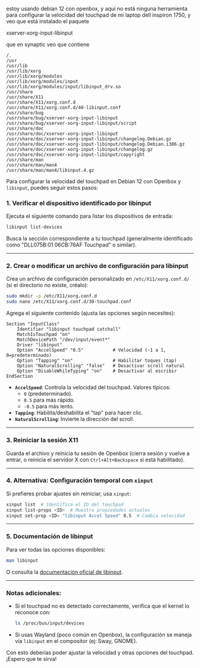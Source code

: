 estoy usando debian 12 con openbox, y aquí no está ninguna herramienta para configurar la velocidad del touchpad de mi laptop dell inspiron 1750, y veo que está instalado el paquete

xserver-xorg-input-libinput


que en synaptic veo que contiene

```plaintext
/.
/usr
/usr/lib
/usr/lib/xorg
/usr/lib/xorg/modules
/usr/lib/xorg/modules/input
/usr/lib/xorg/modules/input/libinput_drv.so
/usr/share
/usr/share/X11
/usr/share/X11/xorg.conf.d
/usr/share/X11/xorg.conf.d/40-libinput.conf
/usr/share/bug
/usr/share/bug/xserver-xorg-input-libinput
/usr/share/bug/xserver-xorg-input-libinput/script
/usr/share/doc
/usr/share/doc/xserver-xorg-input-libinput
/usr/share/doc/xserver-xorg-input-libinput/changelog.Debian.gz
/usr/share/doc/xserver-xorg-input-libinput/changelog.Debian.i386.gz
/usr/share/doc/xserver-xorg-input-libinput/changelog.gz
/usr/share/doc/xserver-xorg-input-libinput/copyright
/usr/share/man
/usr/share/man/man4
/usr/share/man/man4/libinput.4.gz
```


Para configurar la velocidad del touchpad en Debian 12 con Openbox y `libinput`, puedes seguir estos pasos:

### 1. **Verificar el dispositivo identificado por libinput**
Ejecuta el siguiente comando para listar los dispositivos de entrada:
```bash
libinput list-devices
```
Busca la sección correspondiente a tu touchpad (generalmente identificado como "DLL075B:01 06CB:76AF Touchpad" o similar).

---

### 2. **Crear o modificar un archivo de configuración para libinput**
Crea un archivo de configuración personalizado en `/etc/X11/xorg.conf.d/` (si el directorio no existe, créalo):
```bash
sudo mkdir -p /etc/X11/xorg.conf.d
sudo nano /etc/X11/xorg.conf.d/30-touchpad.conf
```

Agrega el siguiente contenido (ajusta las opciones según necesites):
```plaintext
Section "InputClass"
    Identifier "libinput touchpad catchall"
    MatchIsTouchpad "on"
    MatchDevicePath "/dev/input/event*"
    Driver "libinput"
    Option "AccelSpeed" "0.5"           # Velocidad (-1 a 1, 0=predeterminado)
    Option "Tapping" "on"               # Habilitar toques (tap)
    Option "NaturalScrolling" "false"   # Desactivar scroll natural
    Option "DisableWhileTyping" "on"    # Desactivar al escribir
EndSection
```

- **`AccelSpeed`**: Controla la velocidad del touchpad. Valores típicos:
  - `0` (predeterminado).
  - `0.5` para más rápido.
  - `-0.5` para más lento.
- **`Tapping`**: Habilita/deshabilita el "tap" para hacer clic.
- **`NaturalScrolling`**: Invierte la dirección del scroll.

---

### 3. **Reiniciar la sesión X11**
Guarda el archivo y reinicia tu sesión de Openbox (cierra sesión y vuelve a entrar, o reinicia el servidor X con `Ctrl+Alt+Backspace` si está habilitado).

---

### 4. **Alternativa: Configuración temporal con `xinput`**
Si prefieres probar ajustes sin reiniciar, usa `xinput`:
```bash
xinput list  # Identifica el ID del touchpad
xinput list-props <ID>  # Muestra propiedades actuales
xinput set-prop <ID> "libinput Accel Speed" 0.5  # Cambia velocidad
```

---

### 5. **Documentación de libinput**
Para ver todas las opciones disponibles:
```bash
man libinput
```
O consulta la [documentación oficial de libinput](https://wayland.freedesktop.org/libinput/doc/latest/).

---

### Notas adicionales:
- Si el touchpad no es detectado correctamente, verifica que el kernel lo reconoce con:
  ```bash
  ls /proc/bus/input/devices
  ```
- Si usas Wayland (poco común en Openbox), la configuración se maneja vía `libinput` en el compositor (ej: Sway, GNOME).

Con esto deberías poder ajustar la velocidad y otras opciones del touchpad. ¡Espero que te sirva!